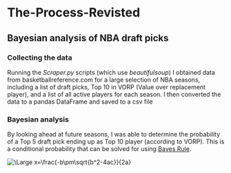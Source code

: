 # The-Process-Revisted
## Bayesian analysis of NBA draft picks

### Collecting the data
Running the *Scraper.py* scripts (which use *beautifulsoup*) I obtained data from basketballreference.com for a large selection of NBA seasons, including a list of draft picks, Top 10 in VORP (Value over replacement player), and a list of all active players for each season. I then converted the data to a pandas DataFrame and saved to a csv file

### Bayesian analysis
By looking ahead at future seasons, I was able to determine the probability of a Top 5 draft pick ending up as Top 10 player (according to VORP). This is a conditional probability that can be solved for using [Bayes Rule](https://en.wikipedia.org/wiki/Bayes%27_theorem).


<img src="https://latex.codecogs.com/svg.latex?\Large&space;x=\frac{-b\pm\sqrt{b^2-4ac}}{2a}" title="\Large x=\frac{-b\pm\sqrt{b^2-4ac}}{2a}" />

